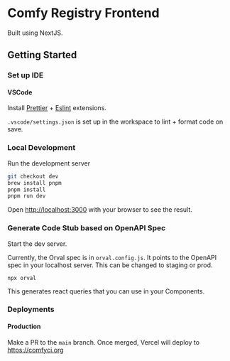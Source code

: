 # Comfy Registry Frontend

Built using NextJS.

## Getting Started

### Set up IDE

#### VSCode

Install [Prettier](https://marketplace.visualstudio.com/items?itemName=esbenp.prettier-vscode) + [Eslint](https://marketplace.visualstudio.com/items?itemName=dbaeumer.vscode-eslint) extensions.

`.vscode/settings.json` is set up in the workspace to lint + format code on save.

### Local Development

Run the development server

```bash
git checkout dev
brew install pnpm
pnpm install
pnpm run dev
```

Open [http://localhost:3000](http://localhost:3000) with your browser to see the result.

### Generate Code Stub based on OpenAPI Spec

Start the dev server.

Currently, the Orval spec is in `orval.config.js`. It points to the OpenAPI spec in your localhost server. This can be changed to staging or prod.

`npx orval`

This generates react queries that you can use in your Components.

### Deployments

#### Production

Make a PR to the `main` branch. Once merged, Vercel will deploy to https://comfyci.org
